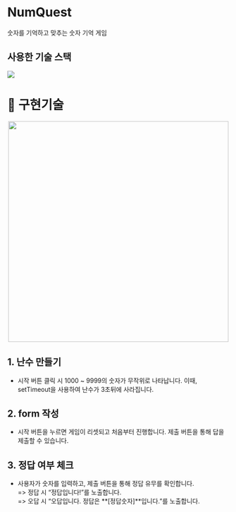 # NumQuest
숫자를 기억하고 맞추는 숫자 기억 게임

## 사용한 기술 스택
<div style="display:flex">
  <img src="https://img.shields.io/badge/JavaScript-F7DF1E?style=flat-square&logo=javascript&logoColor=black"/>
</div>

# 📌 구현기술
<div style="display:flex;justify-content:center">
  <img src="https://velog.velcdn.com/images/hg024246/post/024b883b-e148-4a0d-bb3f-25afc7457829/image.png" width="500" />
</div>

## 1. 난수 만들기
- 시작 버튼 클릭 시 1000 ~ 9999의 숫자가 무작위로 나타납니다. 이때, setTimeout을 사용하여 난수가 3초뒤에 사라집니다. 
## 2. form 작성
- 시작 버튼을 누르면 게임이 리셋되고 처음부터 진행합니다.
  제출 버튼을 통해 답을 제출할 수 있습니다.
## 3. 정답 여부 체크
- 사용자가 숫자를 입력하고, 제출 버튼을 통해 정답 유무를 확인합니다.
   <br/>=> 정답 시 “정답입니다!”를 노출합니다.
   <br/>=> 오답 시 “오답입니다. 정답은 **[정답숫자]**입니다.”를 노출합니다.
